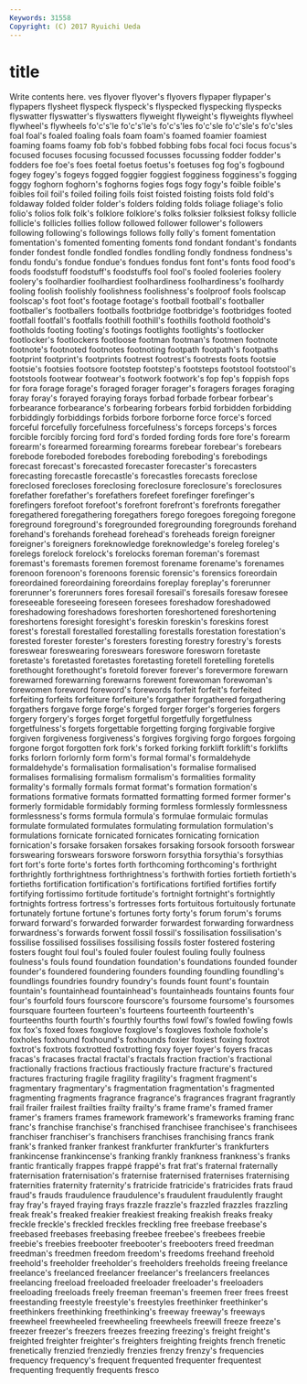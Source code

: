 ```yaml
---
Keywords: 31558 
Copyright: (C) 2017 Ryuichi Ueda
---
```


# title

Write contents here.
ves flyover flyover's flyovers flypaper flypaper's flypapers flysheet flyspeck flyspeck's
flyspecked flyspecking flyspecks flyswatter flyswatter's flyswatters flyweight flyweight's flyweights flywheel
flywheel's flywheels fo'c's'le fo'c's'le's fo'c's'les fo'c'sle fo'c'sle's fo'c'sles foal foal's
foaled foaling foals foam foam's foamed foamier foamiest foaming foams
foamy fob fob's fobbed fobbing fobs focal foci focus focus's
focused focuses focusing focussed focusses focussing fodder fodder's fodders foe
foe's foes foetal foetus foetus's foetuses fog fog's fogbound fogey
fogey's fogeys fogged foggier foggiest fogginess fogginess's fogging foggy foghorn
foghorn's foghorns fogies fogs fogy fogy's foible foible's foibles foil
foil's foiled foiling foils foist foisted foisting foists fold fold's
foldaway folded folder folder's folders folding folds foliage foliage's folio
folio's folios folk folk's folklore folklore's folks folksier folksiest folksy
follicle follicle's follicles follies follow followed follower follower's followers following
following's followings follows folly folly's foment fomentation fomentation's fomented fomenting
foments fond fondant fondant's fondants fonder fondest fondle fondled fondles
fondling fondly fondness fondness's fondu fondu's fondue fondue's fondues fondus
font font's fonts food food's foods foodstuff foodstuff's foodstuffs fool
fool's fooled fooleries foolery foolery's foolhardier foolhardiest foolhardiness foolhardiness's foolhardy
fooling foolish foolishly foolishness foolishness's foolproof fools foolscap foolscap's foot
foot's footage footage's football football's footballer footballer's footballers footballs footbridge
footbridge's footbridges footed footfall footfall's footfalls foothill foothill's foothills foothold
foothold's footholds footing footing's footings footlights footlights's footlocker footlocker's footlockers
footloose footman footman's footmen footnote footnote's footnoted footnotes footnoting footpath
footpath's footpaths footprint footprint's footprints footrest footrest's footrests foots footsie
footsie's footsies footsore footstep footstep's footsteps footstool footstool's footstools footwear
footwear's footwork footwork's fop fop's foppish fops for fora forage
forage's foraged forager forager's foragers forages foraging foray foray's forayed
foraying forays forbad forbade forbear forbear's forbearance forbearance's forbearing forbears
forbid forbidden forbidding forbiddingly forbiddings forbids forbore forborne force force's
forced forceful forcefully forcefulness forcefulness's forceps forceps's forces forcible forcibly
forcing ford ford's forded fording fords fore fore's forearm forearm's
forearmed forearming forearms forebear forebear's forebears forebode foreboded forebodes foreboding
foreboding's forebodings forecast forecast's forecasted forecaster forecaster's forecasters forecasting forecastle
forecastle's forecastles forecasts foreclose foreclosed forecloses foreclosing foreclosure foreclosure's foreclosures
forefather forefather's forefathers forefeet forefinger forefinger's forefingers forefoot forefoot's forefront
forefront's forefronts foregather foregathered foregathering foregathers forego foregoes foregoing foregone
foreground foreground's foregrounded foregrounding foregrounds forehand forehand's forehands forehead forehead's
foreheads foreign foreigner foreigner's foreigners foreknowledge foreknowledge's foreleg foreleg's forelegs
forelock forelock's forelocks foreman foreman's foremast foremast's foremasts foremen foremost
forename forename's forenames forenoon forenoon's forenoons forensic forensic's forensics foreordain
foreordained foreordaining foreordains foreplay foreplay's forerunner forerunner's forerunners fores foresail
foresail's foresails foresaw foresee foreseeable foreseeing foreseen foresees foreshadow foreshadowed
foreshadowing foreshadows foreshorten foreshortened foreshortening foreshortens foresight foresight's foreskin foreskin's
foreskins forest forest's forestall forestalled forestalling forestalls forestation forestation's forested
forester forester's foresters foresting forestry forestry's forests foreswear foreswearing foreswears
foreswore foresworn foretaste foretaste's foretasted foretastes foretasting foretell foretelling foretells
forethought forethought's foretold forever forever's forevermore forewarn forewarned forewarning forewarns
forewent forewoman forewoman's forewomen foreword foreword's forewords forfeit forfeit's forfeited
forfeiting forfeits forfeiture forfeiture's forgather forgathered forgathering forgathers forgave forge
forge's forged forger forger's forgeries forgers forgery forgery's forges forget
forgetful forgetfully forgetfulness forgetfulness's forgets forgettable forgetting forging forgivable forgive
forgiven forgiveness forgiveness's forgives forgiving forgo forgoes forgoing forgone forgot
forgotten fork fork's forked forking forklift forklift's forklifts forks forlorn
forlornly form form's formal formal's formaldehyde formaldehyde's formalisation formalisation's formalise
formalised formalises formalising formalism formalism's formalities formality formality's formally formals
format format's formation formation's formations formative formats formatted formatting formed
former former's formerly formidable formidably forming formless formlessly formlessness formlessness's
forms formula formula's formulae formulaic formulas formulate formulated formulates formulating
formulation formulation's formulations fornicate fornicated fornicates fornicating fornication fornication's forsake
forsaken forsakes forsaking forsook forsooth forswear forswearing forswears forswore forsworn
forsythia forsythia's forsythias fort fort's forte forte's fortes forth forthcoming
forthcoming's forthright forthrightly forthrightness forthrightness's forthwith forties fortieth fortieth's fortieths
fortification fortification's fortifications fortified fortifies fortify fortifying fortissimo fortitude fortitude's
fortnight fortnight's fortnightly fortnights fortress fortress's fortresses forts fortuitous fortuitously
fortunate fortunately fortune fortune's fortunes forty forty's forum forum's forums
forward forward's forwarded forwarder forwardest forwarding forwardness forwardness's forwards forwent
fossil fossil's fossilisation fossilisation's fossilise fossilised fossilises fossilising fossils foster
fostered fostering fosters fought foul foul's fouled fouler foulest fouling
foully foulness foulness's fouls found foundation foundation's foundations founded founder
founder's foundered foundering founders founding foundling foundling's foundlings foundries foundry
foundry's founds fount fount's fountain fountain's fountainhead fountainhead's fountainheads fountains
founts four four's fourfold fours fourscore fourscore's foursome foursome's foursomes
foursquare fourteen fourteen's fourteens fourteenth fourteenth's fourteenths fourth fourth's fourthly
fourths fowl fowl's fowled fowling fowls fox fox's foxed foxes
foxglove foxglove's foxgloves foxhole foxhole's foxholes foxhound foxhound's foxhounds foxier
foxiest foxing foxtrot foxtrot's foxtrots foxtrotted foxtrotting foxy foyer foyer's
foyers fracas fracas's fracases fractal fractal's fractals fraction fraction's fractional
fractionally fractions fractious fractiously fracture fracture's fractured fractures fracturing fragile
fragility fragility's fragment fragment's fragmentary fragmentary's fragmentation fragmentation's fragmented fragmenting
fragments fragrance fragrance's fragrances fragrant fragrantly frail frailer frailest frailties
frailty frailty's frame frame's framed framer framer's framers frames framework
framework's frameworks framing franc franc's franchise franchise's franchised franchisee franchisee's
franchisees franchiser franchiser's franchisers franchises franchising francs frank frank's franked
franker frankest frankfurter frankfurter's frankfurters frankincense frankincense's franking frankly frankness
frankness's franks frantic frantically frappes frappé frappé's frat frat's fraternal
fraternally fraternisation fraternisation's fraternise fraternised fraternises fraternising fraternities fraternity fraternity's
fratricide fratricide's fratricides frats fraud fraud's frauds fraudulence fraudulence's fraudulent
fraudulently fraught fray fray's frayed fraying frays frazzle frazzle's frazzled
frazzles frazzling freak freak's freaked freakier freakiest freaking freakish freaks
freaky freckle freckle's freckled freckles freckling free freebase freebase's freebased
freebases freebasing freebee freebee's freebees freebie freebie's freebies freebooter freebooter's
freebooters freed freedman freedman's freedmen freedom freedom's freedoms freehand freehold
freehold's freeholder freeholder's freeholders freeholds freeing freelance freelance's freelanced freelancer
freelancer's freelancers freelances freelancing freeload freeloaded freeloader freeloader's freeloaders freeloading
freeloads freely freeman freeman's freemen freer frees freest freestanding freestyle
freestyle's freestyles freethinker freethinker's freethinkers freethinking freethinking's freeway freeway's freeways
freewheel freewheeled freewheeling freewheels freewill freeze freeze's freezer freezer's freezers
freezes freezing freezing's freight freight's freighted freighter freighter's freighters freighting
freights french frenetic frenetically frenzied frenziedly frenzies frenzy frenzy's frequencies
frequency frequency's frequent frequented frequenter frequentest frequenting frequently frequents fresco
